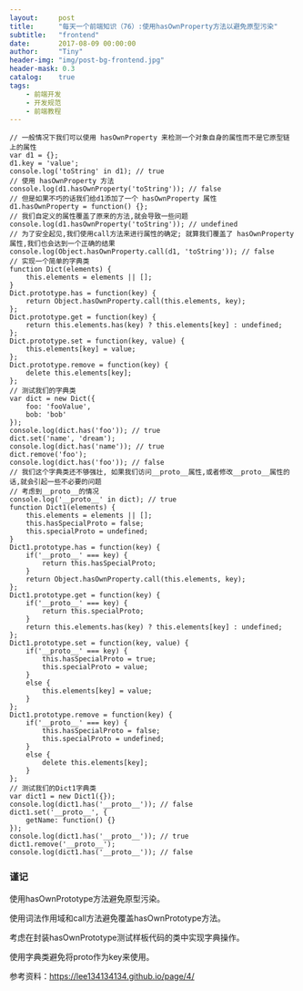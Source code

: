 ```yaml
---
layout:     post
title:      "每天一个前端知识（76）:使用hasOwnProperty方法以避免原型污染"
subtitle:   "frontend"
date:       2017-08-09 00:00:00
author:     "Tiny"
header-img: "img/post-bg-frontend.jpg"
header-mask: 0.3
catalog:    true
tags:
    - 前端开发
    - 开发规范
    - 前端教程
---
```


    // 一般情况下我们可以使用 hasOwnProperty 来检测一个对象自身的属性而不是它原型链上的属性
    var d1 = {};
    d1.key = 'value';
    console.log('toString' in d1); // true
    // 使用 hasOwnProperty 方法
    console.log(d1.hasOwnProperty('toString')); // false
    // 但是如果不巧的话我们给d1添加了一个 hasOwnProperty 属性
    d1.hasOwnProperty = function() {};
    // 我们自定义的属性覆盖了原来的方法,就会导致一些问题
    console.log(d1.hasOwnProperty('toString')); // undefined
    // 为了安全起见,我们使用call方法来进行属性的确定; 就算我们覆盖了 hasOwnProperty 属性,我们也会达到一个正确的结果
    console.log(Object.hasOwnProperty.call(d1, 'toString')); // false
    // 实现一个简单的字典类
    function Dict(elements) {
        this.elements = elements || [];
    }
    Dict.prototype.has = function(key) {
        return Object.hasOwnProperty.call(this.elements, key);
    };
    Dict.prototype.get = function(key) {
        return this.elements.has(key) ? this.elements[key] : undefined;
    };
    Dict.prototype.set = function(key, value) {
        this.elements[key] = value;
    };
    Dict.prototype.remove = function(key) {
        delete this.elements[key];
    };
    // 测试我们的字典类
    var dict = new Dict({
        foo: 'fooValue',
        bob: 'bob'
    });
    console.log(dict.has('foo')); // true
    dict.set('name', 'dream');
    console.log(dict.has('name')); // true
    dict.remove('foo');
    console.log(dict.has('foo')); // false
    // 我们这个字典类还不够强壮, 如果我们访问__proto__属性,或者修改__proto__属性的话,就会引起一些不必要的问题
    // 考虑到__proto__的情况
    console.log('__proto__' in dict); // true
    function Dict1(elements) {
        this.elements = elements || [];
        this.hasSpecialProto = false;
        this.specialProto = undefined;
    }
    Dict1.prototype.has = function(key) {
        if('__proto__' === key) {
            return this.hasSpecialProto;
        }
        return Object.hasOwnProperty.call(this.elements, key);
    };
    Dict1.prototype.get = function(key) {
        if('__proto__' === key) {
            return this.specialProto;
        }
        return this.elements.has(key) ? this.elements[key] : undefined;
    };
    Dict1.prototype.set = function(key, value) {
        if('__proto__' === key) {
            this.hasSpecialProto = true;
            this.specialProto = value;
        }
        else {
            this.elements[key] = value;
        }
    };
    Dict1.prototype.remove = function(key) {
        if('__proto__' === key) {
            this.hasSpecialProto = false;
            this.specialProto = undefined;
        }
        else {
            delete this.elements[key];
        }
    };
    // 测试我们的Dict1字典类
    var dict1 = new Dict1({});
    console.log(dict1.has('__proto__')); // false
    dict1.set('__proto__', {
        getName: function() {}
    });
    console.log(dict1.has('__proto__')); // true
    dict1.remove('__proto__');
    console.log(dict1.has('__proto__')); // false

### 谨记

使用hasOwnPrototype方法避免原型污染。

使用词法作用域和call方法避免覆盖hasOwnPrototype方法。

考虑在封装hasOwnPrototype测试样板代码的类中实现字典操作。

使用字典类避免将proto作为key来使用。

参考资料：https://lee134134134.github.io/page/4/



